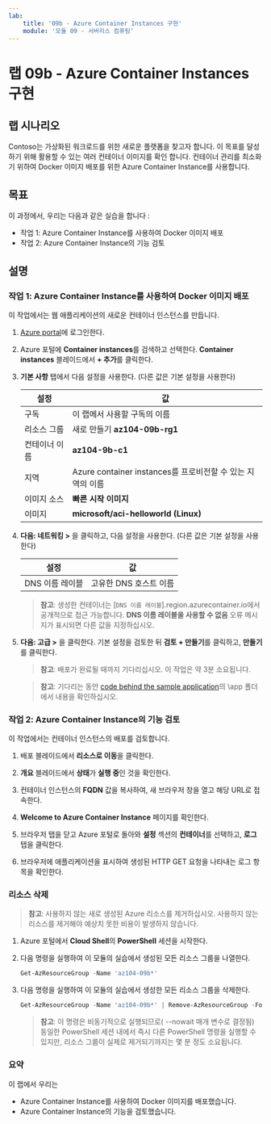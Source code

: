 ```yaml
---
lab:
    title: '09b - Azure Container Instances 구현'
    module: '모듈 09 - 서버리스 컴퓨팅'
---
```


# 랩 09b - Azure Container Instances 구현


## 랩 시나리오

Contoso는 가상화된 워크로드를 위한 새로운 플랫폼을 찾고자 합니다. 이 목표를 달성하기 위해 활용할 수 있는 여러 컨테이너 이미지를 확인 합니다.  컨테이너 관리를 최소화기 위하여 Docker 이미지 배포를 위한 Azure Container Instance를 사용합니다. 


## 목표

이 과정에서, 우리는 다음과 같은 실습을 합니다 :

+ 작업 1: Azure Container Instance를 사용하여 Docker 이미지 배포
+ 작업 2: Azure Container Instance의 기능 검토


## 설명

### 작업 1: Azure Container Instance를 사용하여 Docker 이미지 배포

이 작업에서는 웹 애플리케이션의 새로운 컨테이너 인스턴스를 만듭니다. 

1. [Azure portal](https://portal.azure.com)에 로그인한다. 

1. Azure 포털에 **Container instances**를 검색하고 선택한다. **Container instances** 블레이드에서 **+ 추가**를 클릭한다. 

1. **기본 사항** 탭에서 다음 설정을 사용한다. (다른 값은 기본 설정을 사용한다) 

    | 설정 | 값 |
    | ---- | ---- |
    | 구독 | 이 랩에서 사용할 구독의 이름 |
    | 리소스 그룹 | 새로 만들기 **az104-09b-rg1** |
    | 컨테이너 이름 | **az104-9b-c1** |
    | 지역 | Azure container instances를 프로비전할 수 있는 지역의 이름|
    | 이미지 소스 | **빠른 시작 이미지** |
    | 이미지 | **microsoft/aci-helloworld (Linux)** |

1. **다음: 네트워킹 >** 을 클릭하고, 다음 설정을 사용한다. (다른 값은 기본 설정을 사용한다) 

    | 설정 | 값 |
    | --- | --- |
    | DNS 이름 레이블 | 고유한 DNS 호스트 이름 |
	
    >**참고**: 생성한 컨테이너는 [`DNS 이름 레이블`].region.azurecontainer.io에서 공개적으로 접근 가능합니다. **DNS 이름 레이블을 사용할 수 없음** 오류 메시지가 표시되면 다른 값을 지정하십시오.

1. **다음: 고급 >** 을 클릭한다. 기본 설정을 검토한 뒤 **검토 + 만들기**를 클릭하고, **만들기**를 클릭한다. 

    >**참고**: 배포가 완료될 때까지 기다리십시오. 이 작업은 약 3분 소요됩니다. 

    >**참고**: 기다리는 동안 [code behind the sample application](https://github.com/Azure-Samples/aci-helloworld)의 \app 폴더에서 내용을 확인하십시오. 


### 작업 2: Azure Container Instance의 기능 검토

이 작업에서는 컨테이너 인스턴스의 배포를 검토합니다. 

1. 배포 블레이드에서 **리소스로 이동**을 클릭한다. 

1. **개요** 블레이드에서 **상태**가 **실행 중**인 것을 확인한다. 

1. 컨테이너 인스턴스의 **FQDN** 값을 복사하여, 새 브라우저 창을 열고 해당 URL로 접속한다.

1. **Welcome to Azure Container Instance** 페이지를 확인한다.

1. 브라우저 탭을 닫고 Azure 포털로 돌아와 **설정** 섹션의 **컨테이너**를 선택하고, **로그** 탭을 클릭한다. 

1. 브라우저에 애플리케이션을 표시하여 생성된 HTTP GET 요청을 나타내는 로그 항목을 확인한다.


### 리소스 삭제

   >**참고**: 사용하지 않는 새로 생성된 Azure 리소스를 제거하십시오. 사용하지 않는 리소스를 제거해야 예상치 못한 비용이 발생하지 않습니다.

1. Azure 포털에서 **Cloud Shell**의 **PowerShell** 세션을 시작한다.

1. 다음 명령을 실행하여 이 모듈의 실습에서 생성된 모든 리소스 그룹을 나열한다.

   ```powershell
   Get-AzResourceGroup -Name 'az104-09b*'
   ```

1. 다음 명령을 실행하여 이 모듈의 실습에서 생성한 모든 리소스 그룹을 삭제한다.

   ```powershell
   Get-AzResourceGroup -Name 'az104-09b*' | Remove-AzResourceGroup -Force -AsJob
   ```

    >**참고**: 이 명령은 비동기적으로 실행되므로( --nowait 매개 변수로 결정됨) 동일한 PowerShell 세션 내에서 즉시 다른 PowerShell 명령을 실행할 수 있지만, 리소스 그룹이 실제로 제거되기까지는 몇 분 정도 소요됩니다.


### 요약

이 랩에서 우리는

- Azure Container Instance를 사용하여 Docker 이미지를 배포했습니다. 
- Azure Container Instance의 기능을 검토했습니다. 
